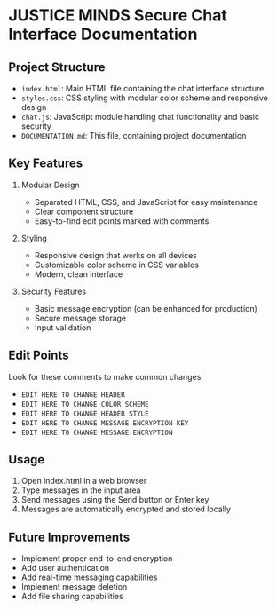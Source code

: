 # JUSTICE MINDS Secure Chat Interface Documentation

## Project Structure
- `index.html`: Main HTML file containing the chat interface structure
- `styles.css`: CSS styling with modular color scheme and responsive design
- `chat.js`: JavaScript module handling chat functionality and basic security
- `DOCUMENTATION.md`: This file, containing project documentation

## Key Features
1. Modular Design
   - Separated HTML, CSS, and JavaScript for easy maintenance
   - Clear component structure
   - Easy-to-find edit points marked with comments

2. Styling
   - Responsive design that works on all devices
   - Customizable color scheme in CSS variables
   - Modern, clean interface

3. Security Features
   - Basic message encryption (can be enhanced for production)
   - Secure message storage
   - Input validation

## Edit Points
Look for these comments to make common changes:
- `EDIT HERE TO CHANGE HEADER`
- `EDIT HERE TO CHANGE COLOR SCHEME`
- `EDIT HERE TO CHANGE HEADER STYLE`
- `EDIT HERE TO CHANGE MESSAGE ENCRYPTION KEY`
- `EDIT HERE TO CHANGE MESSAGE ENCRYPTION`

## Usage
1. Open index.html in a web browser
2. Type messages in the input area
3. Send messages using the Send button or Enter key
4. Messages are automatically encrypted and stored locally

## Future Improvements
- Implement proper end-to-end encryption
- Add user authentication
- Add real-time messaging capabilities
- Implement message deletion
- Add file sharing capabilities
